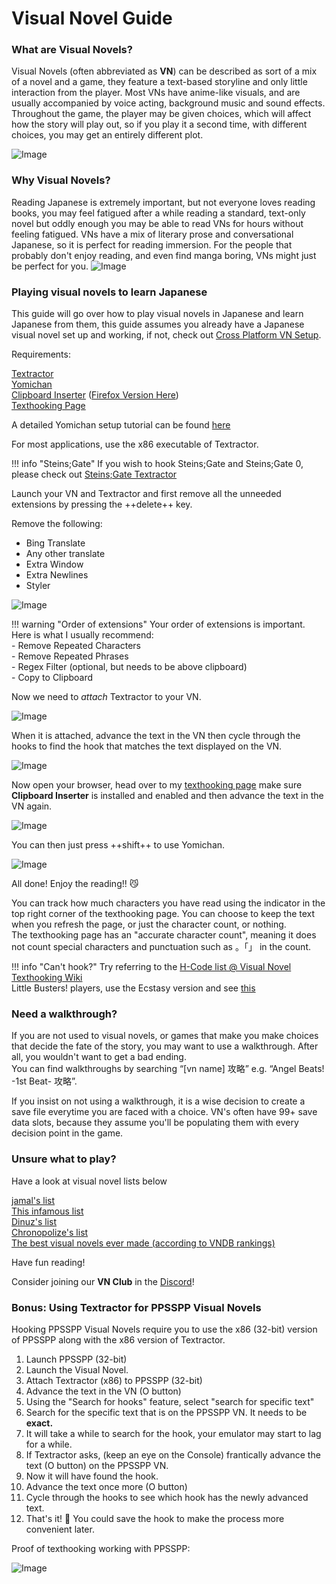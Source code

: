 # Visual Novel Guide 

### What are Visual Novels?

Visual Novels (often abbreviated as **VN**) can be described as sort of a mix of a novel and a game, they feature a text-based storyline and only little interaction from the player. Most VNs have anime-like visuals, and are usually accompanied by voice acting, background music and sound effects. Throughout the game, the player may be given choices, which will affect how the story will play out, so if you play it a second time, with different choices, you may get an entirely different plot.

![Image](img/vn1.jpg)

### Why Visual Novels?
Reading Japanese is extremely important, but not everyone loves reading books, you may feel fatigued after a while reading a standard, text-only novel but oddly enough you may be able to read VNs for hours without feeling fatigued. VNs have a mix of literary prose and conversational Japanese, so it is perfect for reading immersion.
For the people that probably don't enjoy reading, and even find manga boring, VNs might just be perfect for you.
![Image](img/vn2.jpg)

### Playing visual novels to learn Japanese

This guide will go over how to play visual novels in Japanese and learn Japanese from them, this guide assumes you already have a Japanese visual novel set up and working, if not, check out [Cross Platform VN Setup](/vn-setup).

Requirements:

[Textractor](https://github.com/Artikash/Textractor/releases)  
[Yomichan](https://foosoft.net/projects/yomichan/)  
[Clipboard Inserter](https://github.com/kmltml/clipboard-inserter) ([Firefox Version Here](https://addons.mozilla.org/en-US/firefox/addon/lap-clipboard-inserter/))  
[Texthooking Page](https://learnjapanese.moe/texthooker.html)  

A detailed Yomichan setup tutorial can be found [here](/yomichan)

For most applications, use the x86 executable of Textractor.

!!! info "Steins;Gate"
	If you wish to hook Steins;Gate and Steins;Gate 0, please check out [Steins;Gate Textractor](https://github.com/shiiion/steinsgate_textractor)  

Launch your VN and Textractor and first remove all the unneeded extensions by pressing the ++delete++ key. 

Remove the following:

- Bing Translate
- Any other translate
- Extra Window
- Extra Newlines
- Styler 

![Image](img/textractor1.png)  

!!! warning "Order of extensions" 
	Your order of extensions is important. Here is what I usually recommend:  
	- Remove Repeated Characters  
	- Remove Repeated Phrases  
	- Regex Filter (optional, but needs to be above clipboard)  
	- Copy to Clipboard  

Now we need to *attach* Textractor to your VN. 

![Image](img/textractor2.png)  

When it is attached, advance the text in the VN then cycle through the hooks to find the hook that matches the text displayed on the VN.  

![Image](img/textractor3.png)  

Now open your browser, head over to my [texthooking page](https://learnjapanese.moe/texthooker.html) make sure **Clipboard Inserter** is installed and enabled and then advance the text in the VN again.  

![Image](img/textractor4.png)  

You can then just press ++shift++ to use Yomichan.  

![Image](img/textractor5.png)  

All done! Enjoy the reading!! :smirk_cat:

You can track how much characters you have read using the indicator in the top right corner of the texthooking page.
You can choose to keep the text when you refresh the page, or just the character count, or nothing.  
The texthooking page has an "accurate character count", meaning it does not count special characters and punctuation such as 。「」 in the count.   

!!! info "Can't hook?"
	Try referring to the [H-Code list @ Visual Novel Texthooking Wiki](https://vn-hooking.fandom.com/wiki/H-Code)  
	Little Busters! players, use the Ecstasy version and see [this](https://cdn.discordapp.com/attachments/813105334763126814/1047252417735036988/little_busters.png)  

### Need a walkthrough?
If you are not used to visual novels, or games that make you make choices that decide the fate of the story, you may want to use a walkthrough. After all, you wouldn't want to get a bad ending.  
You can find walkthroughs by searching “[vn name] 攻略” e.g. “Angel Beats! -1st Beat- 攻略”.  

If you insist on not using a walkthrough, it is a wise decision to create a save file everytime you are faced with a choice. VN's often have 99+ save data slots, because they assume you'll be populating them with every decision point in the game.  

### Unsure what to play?

Have a look at visual novel lists below

[jamal's list](https://anacreondjt.gitlab.io/vn-chart/)  
[This infamous list](https://docs.google.com/document/u/1/d/1KnyyDt7jimEz-dgeMSKymRaT2r3QKBPm9AzqZ6oUWAs/pub)  
[Dinuz's list](/dinuzlist)  
[Chronopolize's list](https://docs.google.com/spreadsheets/d/18vCgQHhBNBeRJdcTcyUi2Atq-nAapQW--33qrwl5Yfw)  
[The best visual novels ever made (according to VNDB rankings)](https://vndb.org/v?f=022gja3gja&s=34w)  

Have fun reading!

Consider joining our **VN Club** in the [Discord](https://discord.gg/nhqjydaR8j)!

### Bonus: Using Textractor for PPSSPP Visual Novels
Hooking PPSSPP Visual Novels require you to use the x86 (32-bit) version of PPSSPP along with the x86 version of Textractor.  
 
1. Launch PPSSPP (32-bit)  
2. Launch the Visual Novel.  
3. Attach Textractor (x86) to PPSSPP (32-bit)  
4. Advance the text in the VN (O button)  
5. Using the "Search for hooks" feature, select "search for specific text"  
6. Search for the specific text that is on the PPSSPP VN. It needs to be **exact.**  
7. It will take a while to search for the hook, your emulator may start to lag for a while.  
8. If Textractor asks, (keep an eye on the Console) frantically advance the text (O button) on the PPSSPP VN.  
9. Now it will have found the hook.  
10. Advance the text once more (O button)  
11. Cycle through the hooks to see which hook has the newly advanced text.   
12. That's it! :tada: You could save the hook to make the process more convenient later.  

Proof of texthooking working with PPSSPP:  
  
![Image](img/vnpsp2.jpg)  
